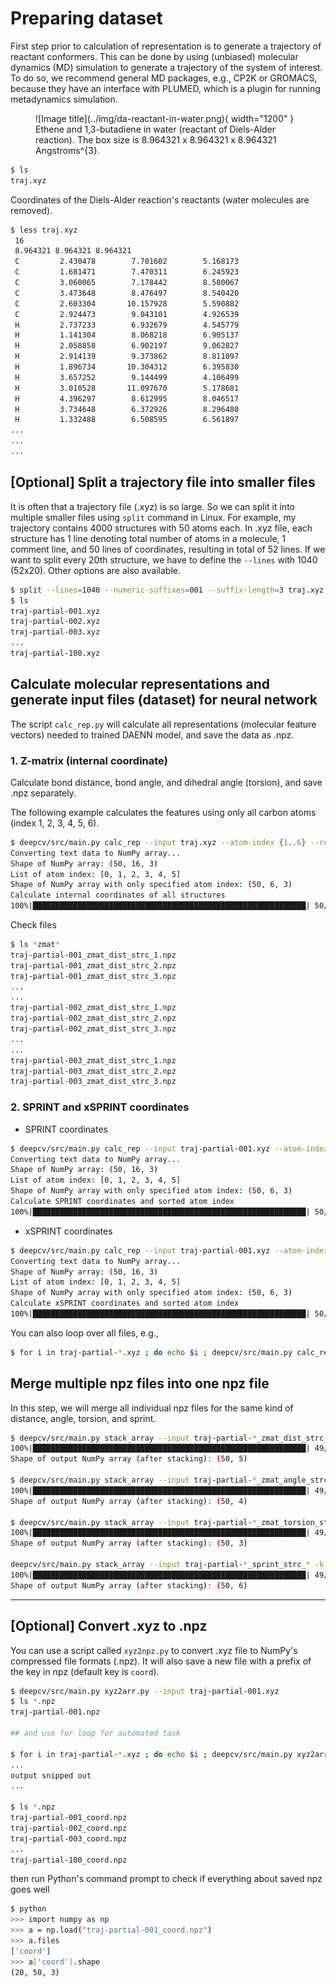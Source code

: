 # Preparing dataset

First step prior to calculation of representation is to generate a trajectory of reactant conformers. 
This can be done by using (unbiased) molecular dynamics (MD) simulation to generate a trajectory of the system of interest.
To do so, we recommend general MD packages, e.g., CP2K or GROMACS, because they have an interface with
PLUMED, which is a plugin for running metadynamics simulation.

<figure markdown>
  ![Image title](../img/da-reactant-in-water.png){ width="1200" }
  <figcaption>Ethene and 1,3-butadiene in water (reactant of Diels-Alder reaction). The box size is 8.964321 x 8.964321 x 8.964321 Angstroms^{3}.</figcaption>
</figure>

```sh
$ ls
traj.xyz
```

Coordinates of the Diels-Alder reaction's reactants (water molecules are removed).
```sh
$ less traj.xyz
 16
 8.964321 8.964321 8.964321
 C         2.430478        7.701602        5.168173
 C         1.681471        7.470311        6.245923
 C         3.060065        7.178442        8.580067
 C         3.473648        8.476497        8.540420
 C         2.603304       10.157928        5.590882
 C         2.924473        9.043101        4.926539
 H         2.737233        6.932679        4.545779
 H         1.141304        8.068218        6.905137
 H         2.058858        6.902197        9.062827
 H         2.914139        9.373862        8.811097
 H         1.896734       10.304312        6.395830
 H         3.657252        9.144499        4.106499
 H         3.010528       11.097670        5.178681
 H         4.396297        8.612995        8.046517
 H         3.734648        6.372926        8.296480
 H         1.332488        6.508595        6.561897
...
...
...
```

## [Optional] Split a trajectory file into smaller files

It is often that a trajectory file (.xyz) is so large. So we can split it into multiple smaller files using `split` command in Linux.
For example, my trajectory contains 4000 structures with 50 atoms each. In .xyz file, each structure has 1 line 
denoting total number of atoms in a molecule, 1 comment line, and 50 lines of coordinates, resulting in total of 52 lines. 
If we want to split every 20th structure, we have to define the `--lines` with 1040 (52x20). Other options are also available.

```sh
$ split --lines=1040 --numeric-suffixes=001 --suffix-length=3 traj.xyz traj-partial- --additional-suffix=.xyz
$ ls
traj-partial-001.xyz
traj-partial-002.xyz
traj-partial-003.xyz
...
traj-partial-100.xyz
```

## Calculate molecular representations and generate input files (dataset) for neural network

The script `calc_rep.py` will calculate all representations (molecular feature vectors) needed to trained 
DAENN model, and save the data as .npz.

### 1. Z-matrix (internal coordinate)

Calculate bond distance, bond angle, and dihedral angle (torsion), and save .npz separately.

The following example calculates the features using only all carbon atoms (index 1, 2, 3, 4, 5, 6).

```sh
$ deepcv/src/main.py calc_rep --input traj.xyz --atom-index {1..6} --rep zmat --save
Converting text data to NumPy array...
Shape of NumPy array: (50, 16, 3)
List of atom index: [0, 1, 2, 3, 4, 5]
Shape of NumPy array with only specified atom index: (50, 6, 3)
Calculate internal coordinates of all structures
100%|█████████████████████████████████████████████████████████████| 50/50 [00:00<00:00, 141.18it/s]
```

Check files
```sh
$ ls *zmat*
traj-partial-001_zmat_dist_strc_1.npz
traj-partial-001_zmat_dist_strc_2.npz
traj-partial-001_zmat_dist_strc_3.npz
...
...
traj-partial-002_zmat_dist_strc_1.npz
traj-partial-002_zmat_dist_strc_2.npz
traj-partial-002_zmat_dist_strc_3.npz
...
...
traj-partial-003_zmat_dist_strc_1.npz
traj-partial-003_zmat_dist_strc_2.npz
traj-partial-003_zmat_dist_strc_3.npz
```

### 2. SPRINT and xSPRINT coordinates

- SPRINT coordinates

```sh
$ deepcv/src/main.py calc_rep --input traj-partial-001.xyz --atom-index {1..6} --rep sprint --save
Converting text data to NumPy array...
Shape of NumPy array: (50, 16, 3)
List of atom index: [0, 1, 2, 3, 4, 5]
Shape of NumPy array with only specified atom index: (50, 6, 3)
Calculate SPRINT coordinates and sorted atom index
100%|█████████████████████████████████████████████████████████████| 50/50 [00:03<00:00, 14.00it/s]
```

- xSPRINT coordinates

```sh
$ deepcv/src/main.py calc_rep --input traj-partial-001.xyz --atom-index {1..6} --rep xsprint --save
Converting text data to NumPy array...
Shape of NumPy array: (50, 16, 3)
List of atom index: [0, 1, 2, 3, 4, 5]
Shape of NumPy array with only specified atom index: (50, 6, 3)
Calculate xSPRINT coordinates and sorted atom index
100%|█████████████████████████████████████████████████████████████| 50/50 [00:03<00:00, 14.00it/s]
```

You can also loop over all files, e.g.,

```sh
$ for i in traj-partial-*.xyz ; do echo $i ; deepcv/src/main.py calc_rep --input $i --atom-index {1..6} --rep zmat --save ; done
```

## Merge multiple npz files into one npz file

In this step, we will merge all individual npz files for the same kind of distance, angle, torsion, and sprint.

```sh
$ deepcv/src/main.py stack_array --input traj-partial-*_zmat_dist_strc_* -k dist
100%|█████████████████████████████████████████████████████████████| 49/49 [00:00<00:00, 376.17it/s]
Shape of output NumPy array (after stacking): (50, 5)

$ deepcv/src/main.py stack_array --input traj-partial-*_zmat_angle_strc_* -k angle
100%|█████████████████████████████████████████████████████████████| 49/49 [00:00<00:00, 285.08it/s]
Shape of output NumPy array (after stacking): (50, 4)

$ deepcv/src/main.py stack_array --input traj-partial-*_zmat_torsion_strc_* -k torsion
100%|█████████████████████████████████████████████████████████████| 49/49 [00:00<00:00, 394.47it/s]
Shape of output NumPy array (after stacking): (50, 3)

deepcv/src/main.py stack_array --input traj-partial-*_sprint_strc_* -k sprint
100%|█████████████████████████████████████████████████████████████| 49/49 [00:00<00:00, 5018.58it/s]
Shape of output NumPy array (after stacking): (50, 6)
```

---

## [Optional] Convert .xyz to .npz

You can use a script called `xyz2npz.py` to convert .xyz file to NumPy's compressed file formats (.npz). 
It will also save a new file with a prefix of the key in npz (default key is `coord`).

```sh
$ deepcv/src/main.py xyz2arr.py --input traj-partial-001.xyz
$ ls *.npz
traj-partial-001.npz

## and use for loop for automated task

$ for i in traj-partial-*.xyz ; do echo $i ; deepcv/src/main.py xyz2arr.py --input $i ; done
...
output snipped out
...

$ ls *.npz
traj-partial-001_coord.npz
traj-partial-002_coord.npz
traj-partial-003_coord.npz
...
traj-partial-100_coord.npz
```

then run Python's command prompt to check if everything about saved npz goes well

```sh
$ python
>>> import numpy as np
>>> a = np.load("traj-partial-001_coord.npz")
>>> a.files
['coord']
>>> a['coord'].shape
(20, 50, 3)
```
